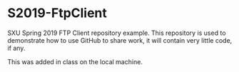 # S2019-FtpClient
SXU Spring 2019 FTP Client repository example.  This repository is used to demonstrate how to use GitHub to share work, it will contain very little code, if any.

This was added in class on the local machine.
